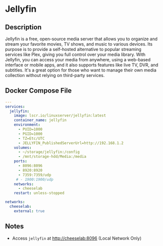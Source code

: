# Jellyfin
    
    

## Description

Jellyfin is a free, open-source media server that allows you to organize and stream your favorite movies, TV shows, and music to various devices. Its purpose is to provide a self-hosted alternative to popular streaming services like Plex, giving you full control over your media library. With Jellyfin, you can access your media from anywhere, using a web-based interface or mobile apps, and it also supports features like live TV, DVR, and subtitles. It's a great option for those who want to manage their own media collection without relying on third-party services.

## Docker Compose File

```yaml
---
services:
  jellyfin:
    image: lscr.io/linuxserver/jellyfin:latest
    container_name: jellyfin
    environment:
      - PUID=1000
      - PGID=1000
      - TZ=Etc/UTC
      - JELLYFIN_PublishedServerUrl=http://192.168.1.2
    volumes:
      - ~/storage/jellyfin:/config
      - /mnt/storage-hdd/Media:/media
    ports:
      - 8096:8096
      - 8920:8920
      - 7359:7359/udp
     # - 1900:1900/udp
    networks:
      - cheeselab
    restart: unless-stopped

networks:
  cheeselab:
    external: true
```

## Notes

- Access `jellyfin` at [http://cheeselab:8096](http://cheeselab:8096) (Local Network Only)
